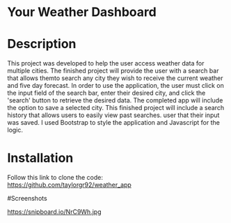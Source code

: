 # Your Weather Dashboard


# Description

This project was developed to help the user access weather data for multiple cities.  The finished project will provide the user with a search bar that allows themto search any city they wish to receive the current weather and five day forecast. In order to use the application, the user must click on the input field of the search bar, enter their desired city, and click the 'search' button to retrieve the desired data. The completed app will include the option to save a selected city. This finished project will include a search history that allows users to easily view past searches. user that their input was saved. I used Bootstrap to style the application and Javascript for the logic.

# Installation

Follow this link to clone the code: https://github.com/taylorgr92/weather_app

#Screenshots

https://snipboard.io/NrC9Wh.jpg